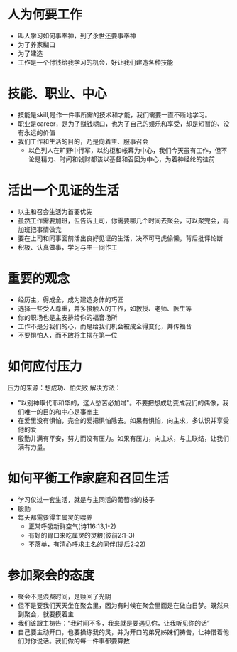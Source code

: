 # 人为何要工作
- 叫人学习如何事奉神，到了永世还要事奉神
- 为了养家糊口
- 为了建造
- 工作是一个付钱给我学习的机会，好让我们建造各种技能

# 技能、职业、中心
- 技能是skill,是作一件事所需的技术和才能，我们需要一直不断地学习。
- 职业是career，是为了赚钱糊口，也为了自己的娱乐和享受，却是短暂的、没有永远的价值
- 我们工作和生活的目的，乃是向着主、服事召会
  - 以色列人在旷野中行军，以约柜和帐幕为中心，我们今天虽有工作，但不论是精力、时间和钱财都该以基督和召回为中心，为着神经纶的往前
# 活出一个见证的生活
- 以主和召会生活为首要优先
- 虽然工作需要加班，但告诉上司，你需要哪几个时间去聚会，可以聚完会，再加班把事情做完
- 要在上司和同事面前活出良好见证的生活，决不可马虎偷懒，背后批评论断
- 积极、认真做事，学习与主一同作工

# 重要的观念
- 经历主，得成全，成为建造身体的巧匠
- 选择一些受人尊重，并多接触人的工作，如教授、老师、医生等
- 你的职场也是主安排给你的福音场所
- 工作不是分我们的心，而是给我们机会被成全得变化，并传福音
- 不要惧怕人，而不敢将主摆在第一位

# 如何应付压力
压力的来源：想成功、怕失败
解决方法：

- "以别神取代耶和华的，这人愁苦必加增"。不要把想成功变成我们的偶像，我们唯一的目的和中心是事奉主
- 在爱里没有惧怕，完全的爱把惧怕除去。如果有惧怕，向主求，多认识并享受他的爱
- 殷勤并满有平安，努力而没有压力。如果有压力，向主求，与主联结，让我们满有力量。

# 如何平衡工作家庭和召回生活
- 学习仅过一套生活，就是与主同活的葡萄树的枝子
- 殷勤
- 每天都需要得主属灵的喂养
  - 正常呼吸新鲜空气(诗116:13,1-2)
  - 有好的胃口来吃属灵的灵粮(彼前2:1-3)
  - 不落单，有清心呼求主名的同伴(提后2:22)

# 参加聚会的态度
- 聚会不是浪费时间，是赎回了光阴
- 但不是要我们天天坐在聚会里，因为有时候在聚会里面是在做白日梦。既然来到聚会，就要摸着主
- 我们该跟主祷告：“我时间不多，我来就是要遇见你，让我听见你的话”
- 自己要主动开口，也要操练我的灵，并为开口的弟兄姊妹们祷告，让神借着他们对你说话。我们做的每一件事都要算数



